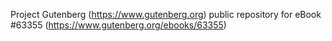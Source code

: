 Project Gutenberg (https://www.gutenberg.org) public repository for eBook #63355 (https://www.gutenberg.org/ebooks/63355)

